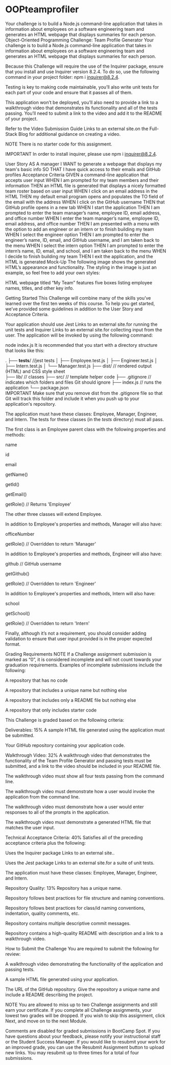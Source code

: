 # OOPteamprofiler
Your challenge is to build a Node.js command-line application that takes in information about employees on a software engineering team and generates an HTML webpage that displays summaries for each person.
Object-Oriented Programming Challenge: Team Profile Generator
Your challenge is to build a Node.js command-line application that takes in information about employees on a software engineering team and generates an HTML webpage that displays summaries for each person.

Because this Challenge will require the use of the Inquirer package, ensure that you install and use Inquirer version 8.2.4. To do so, use the following command in your project folder: npm i inquirer@8.2.4.

Testing is key to making code maintainable, you’ll also write unit tests for each part of your code and ensure that it passes all of them.

This application won’t be deployed, you’ll also need to provide a link to a walkthrough video that demonstrates its functionality and all of the tests passing. You’ll need to submit a link to the video and add it to the README of your project.

Refer to the Video Submission Guide Links to an external site.on the Full-Stack Blog for additional guidance on creating a video.

NOTE
There is no starter code for this assignment.

IMPORTANT
In order to install inquirer, please use npm i inquirer@8.2.4.

User Story
AS A manager
I WANT to generate a webpage that displays my team's basic info
SO THAT I have quick access to their emails and GitHub profiles
Acceptance Criteria
GIVEN a command-line application that accepts user input
WHEN I am prompted for my team members and their information
THEN an HTML file is generated that displays a nicely formatted team roster based on user input
WHEN I click on an email address in the HTML
THEN my default email program opens and populates the TO field of the email with the address
WHEN I click on the GitHub username
THEN that GitHub profile opens in a new tab
WHEN I start the application
THEN I am prompted to enter the team manager’s name, employee ID, email address, and office number
WHEN I enter the team manager’s name, employee ID, email address, and office number
THEN I am presented with a menu with the option to add an engineer or an intern or to finish building my team
WHEN I select the engineer option
THEN I am prompted to enter the engineer’s name, ID, email, and GitHub username, and I am taken back to the menu
WHEN I select the intern option
THEN I am prompted to enter the intern’s name, ID, email, and school, and I am taken back to the menu
WHEN I decide to finish building my team
THEN I exit the application, and the HTML is generated
Mock-Up
The following image shows the generated HTML’s appearance and functionality. The styling in the image is just an example, so feel free to add your own styles:

HTML webpage titled “My Team” features five boxes listing employee names, titles, and other key info.

Getting Started
This Challenge will combine many of the skills you’ve learned over the first ten weeks of this course. To help you get started, we’ve provided some guidelines in addition to the User Story and Acceptance Criteria.

Your application should use Jest Links to an external site.for running the unit tests and Inquirer Links to an external site.for collecting input from the user. The application will be invoked by using the following command:

node index.js
It is recommended that you start with a directory structure that looks like this:

.
├── __tests__/             //jest tests
│   ├── Employee.test.js
│   ├── Engineer.test.js
│   ├── Intern.test.js
│   └── Manager.test.js
├── dist/                  // rendered output (HTML) and CSS style sheet      
├── lib/                   // classes
├── src/                   // template helper code 
├── .gitignore             // indicates which folders and files Git should ignore
├── index.js               // runs the application
└── package.json           
IMPORTANT
Make sure that you remove dist from the .gitignore file so that Git will track this folder and include it when you push up to your application's repository.

The application must have these classes: Employee, Manager, Engineer, and Intern. The tests for these classes (in the _tests_ directory) must all pass.

The first class is an Employee parent class with the following properties and methods:

name

id

email

getName()

getId()

getEmail()

getRole() // Returns 'Employee'

The other three classes will extend Employee.

In addition to Employee's properties and methods, Manager will also have:

officeNumber

getRole() // Overridden to return 'Manager'

In addition to Employee's properties and methods, Engineer will also have:

github // GitHub username

getGithub()

getRole() // Overridden to return 'Engineer'

In addition to Employee's properties and methods, Intern will also have:

school

getSchool()

getRole() // Overridden to return 'Intern'

Finally, although it’s not a requirement, you should consider adding validation to ensure that user input provided is in the proper expected format.

Grading Requirements
NOTE
If a Challenge assignment submission is marked as “0”, it is considered incomplete and will not count towards your graduation requirements. Examples of incomplete submissions include the following:

A repository that has no code

A repository that includes a unique name but nothing else

A repository that includes only a README file but nothing else

A repository that only includes starter code

This Challenge is graded based on the following criteria:

Deliverables: 15%
A sample HTML file generated using the application must be submitted.

Your GitHub repository containing your application code.

Walkthrough Video: 32%
A walkthrough video that demonstrates the functionality of the Team Profile Generator and passing tests must be submitted, and a link to the video should be included in your README file.

The walkthrough video must show all four tests passing from the command line.

The walkthrough video must demonstrate how a user would invoke the application from the command line.

The walkthrough video must demonstrate how a user would enter responses to all of the prompts in the application.

The walkthrough video must demonstrate a generated HTML file that matches the user input.

Technical Acceptance Criteria: 40%
Satisfies all of the preceding acceptance criteria plus the following:

Uses the Inquirer package Links to an external site..

Uses the Jest package Links to an external site.for a suite of unit tests.

The application must have these classes: Employee, Manager, Engineer, and Intern.

Repository Quality: 13%
Repository has a unique name.

Repository follows best practices for file structure and naming conventions.

Repository follows best practices for class/id naming conventions, indentation, quality comments, etc.

Repository contains multiple descriptive commit messages.

Repository contains a high-quality README with description and a link to a walkthrough video.

How to Submit the Challenge
You are required to submit the following for review:

A walkthrough video demonstrating the functionality of the application and passing tests.

A sample HTML file generated using your application.

The URL of the GitHub repository. Give the repository a unique name and include a README describing the project.

NOTE
You are allowed to miss up to two Challenge assignments and still earn your certificate. If you complete all Challenge assignments, your lowest two grades will be dropped. If you wish to skip this assignment, click Next, and move on to the next Module.

Comments are disabled for graded submissions in BootCamp Spot. If you have questions about your feedback, please notify your instructional staff or the Student Success Manager. If you would like to resubmit your work for an improved grade, you can use the Resubmit Assignment button to upload new links. You may resubmit up to three times for a total of four submissions.
